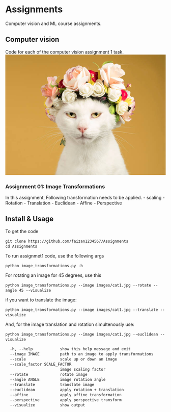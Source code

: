 # Assignments
Computer vision and ML course assignments.

## Computer vision
Code for each of the computer vision assignment 1 task. 
![Cat Picture](https://github.com/faizan1234567/Assignments/blob/main/CV/assignment1/images/cat1.jpg)
 ### Assignment 01: Image Transformations

   In this assignment, Following transformation needs to be applied. 
    - scaling
    - Rotation
    - Translation
    - Euclidean
    - Affine
    - Perspective

## Install & Usage
To get the code

```
git clone https://github.com/faizan1234567/Assignments
cd Assignments
```
To run assignmet1 code, use the following args

```
python image_transformations.py -h
```
For rotating an image for 45 degrees, use this

```
python image_transformations.py --image images/cat1.jpg --rotate --angle 45 --visualize
```
if you want to translate the image:
```
python image_transformations.py --image images/cat1.jpg --translate --visualize
```
And, for the image translation and rotation simultenously use:

```
python image_transformations.py --image images/cat1.jpg --euclidean --visualize
```

```
  -h, --help            show this help message and exit
  --image IMAGE         path to an image to apply transformations
  --scale               scale up or down an image
  --scale_factor SCALE_FACTOR
                        image scaling factor
  --rotate              rotate image
  --angle ANGLE         image rotation angle
  --translate           translate image
  --euclidean           apply rotation + translation
  --affine              apply affine transformation
  --perspective         apply perspective transform
  --visualize           show output
```

